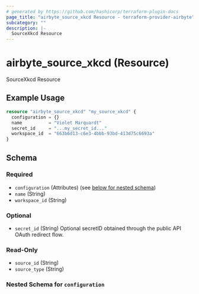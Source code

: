 ```yaml
---
# generated by https://github.com/hashicorp/terraform-plugin-docs
page_title: "airbyte_source_xkcd Resource - terraform-provider-airbyte"
subcategory: ""
description: |-
  SourceXkcd Resource
---
```


# airbyte_source_xkcd (Resource)

SourceXkcd Resource

## Example Usage

```terraform
resource "airbyte_source_xkcd" "my_source_xkcd" {
  configuration = {}
  name          = "Violet Marquardt"
  secret_id     = "...my_secret_id..."
  workspace_id  = "663b6d13-c6e3-4bbb-93bd-413d75c6693a"
}
```

<!-- schema generated by tfplugindocs -->
## Schema

### Required

- `configuration` (Attributes) (see [below for nested schema](#nestedatt--configuration))
- `name` (String)
- `workspace_id` (String)

### Optional

- `secret_id` (String) Optional secretID obtained through the public API OAuth redirect flow.

### Read-Only

- `source_id` (String)
- `source_type` (String)

<a id="nestedatt--configuration"></a>
### Nested Schema for `configuration`


